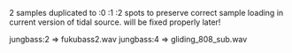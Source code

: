 2 samples duplicated to :0 :1 :2 spots to preserve correct sample loading in current version of tidal source. will be fixed properly later!

jungbass:2 => fukubass2.wav
jungbass:4 => gliding_808_sub.wav

